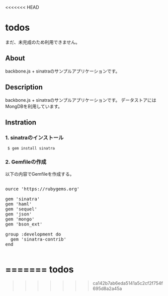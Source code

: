 <<<<<<< HEAD
# todos
まだ、未完成のため利用できません。

## About
backbone.js + sinatraのサンプルアプリケーションです。

## Description
backbone.js + sinatraのサンプルアプリケーションです。
データストアにはMongDBを利用しています。

## Instration

### 1. sinatraのインストール
<pre><code> $ gem install sinatra
</code></pre>

### 2. Gemfileの作成
以下の内容でGemfileを作成する。

<pre>
<core>
ource 'https://rubygems.org'

gem 'sinatra'
gem 'haml'
gem 'sequel'
gem 'json'
gem 'mongo'
gem 'bson_ext'

group :development do
  gem 'sinatra-contrib'
end
</core>
</pre>
=======
todos
=====
>>>>>>> ca142b7ab6eda5141a5c2cf2f754f695d8a2a45a
